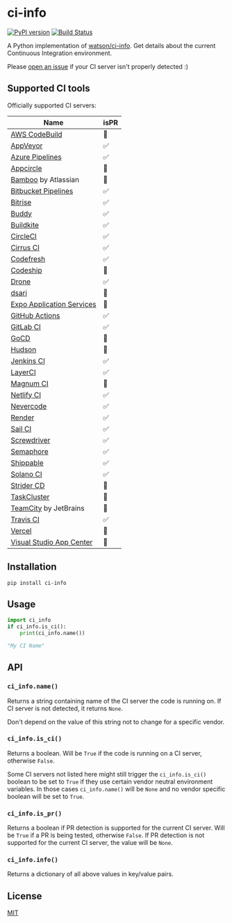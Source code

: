 # ci-info

[![PyPI version](https://badge.fury.io/py/ci-info.svg)](https://badge.fury.io/py/ci-info)
[![Build Status](https://travis-ci.org/mgxd/ci-info.svg?branch=master)](https://travis-ci.org/mgxd/ci-info)

A Python implementation of [watson/ci-info](https://github.com/watson/ci-info).
Get details about the current Continuous Integration environment.

Please [open an issue](https://github.com/mgxd/ci-info/issues/new)
if your CI server isn't properly detected :)


## Supported CI tools

Officially supported CI servers:

| Name                                                                            | isPR |
| ------------------------------------------------------------------------------- | ---- |
| [AWS CodeBuild](https://aws.amazon.com/codebuild/)                              | 🚫   |
| [AppVeyor](http://www.appveyor.com)                                             | ✅   |
| [Azure Pipelines](https://azure.microsoft.com/en-us/services/devops/pipelines/) | ✅   |
| [Appcircle](https://appcircle.io/)                                              | 🚫   |
| [Bamboo](https://www.atlassian.com/software/bamboo) by Atlassian                | 🚫   |
| [Bitbucket Pipelines](https://bitbucket.org/product/features/pipelines)         | ✅   |
| [Bitrise](https://www.bitrise.io/)                                              | ✅   |
| [Buddy](https://buddy.works/)                                                   | ✅   |
| [Buildkite](https://buildkite.com)                                              | ✅   |
| [CircleCI](http://circleci.com)                                                 | ✅   |
| [Cirrus CI](https://cirrus-ci.org)                                              | ✅   |
| [Codefresh](https://codefresh.io/)                                              | ✅   |
| [Codeship](https://codeship.com)                                                | 🚫   |
| [Drone](https://drone.io)                                                       | ✅   |
| [dsari](https://github.com/rfinnie/dsari)                                       | 🚫   |
| [Expo Application Services](https://expo.dev/eas)                               | 🚫   |
| [GitHub Actions](https://github.com/features/actions/)                          | ✅   |
| [GitLab CI](https://about.gitlab.com/gitlab-ci/)                                | ✅   |
| [GoCD](https://www.go.cd/)                                                      | 🚫   |
| [Hudson](http://hudson-ci.org)                                                  | 🚫   |
| [Jenkins CI](https://jenkins-ci.org)                                            | ✅   |
| [LayerCI](https://layerci.com/)                                                 | ✅   |
| [Magnum CI](https://magnum-ci.com)                                              | 🚫   |
| [Netlify CI](https://www.netlify.com/)                                          | ✅   |
| [Nevercode](http://nevercode.io/)                                               | ✅   |
| [Render](https://render.com/)                                                   | ✅   |
| [Sail CI](https://sail.ci/)                                                     | ✅   |
| [Screwdriver](https://screwdriver.cd/)                                          | ✅   |
| [Semaphore](https://semaphoreci.com)                                            | ✅   |
| [Shippable](https://www.shippable.com/)                                         | ✅   |
| [Solano CI](https://www.solanolabs.com/)                                        | ✅   |
| [Strider CD](https://strider-cd.github.io/)                                     | 🚫   |
| [TaskCluster](http://docs.taskcluster.net)                                      | 🚫   |
| [TeamCity](https://www.jetbrains.com/teamcity/) by JetBrains                    | 🚫   |
| [Travis CI](http://travis-ci.org)                                               | ✅   |
| [Vercel](https://vercel.com/)                                                   | 🚫   |
| [Visual Studio App Center](https://appcenter.ms/)                               | 🚫   |


## Installation

```
pip install ci-info
```

## Usage

```python
import ci_info
if ci_info.is_ci():
    print(ci_info.name())

"My CI Name"
```


## API

### `ci_info.name()`

Returns a string containing name of the CI server the code is running on.
If CI server is not detected, it returns `None`.

Don't depend on the value of this string not to change for a specific
vendor.

### `ci_info.is_ci()`

Returns a boolean. Will be `True` if the code is running on a CI server,
otherwise `False`.

Some CI servers not listed here might still trigger the `ci_info.is_ci()`
boolean to be set to `True` if they use certain vendor neutral
environment variables. In those cases `ci_info.name()` will be `None` and no
vendor specific boolean will be set to `True`.

### `ci_info.is_pr()`

Returns a boolean if PR detection is supported for the current CI server. Will
be `True` if a PR is being tested, otherwise `False`. If PR detection is
not supported for the current CI server, the value will be `None`.

### `ci_info.info()`

Returns a dictionary of all above values in key/value pairs.

## License

[MIT](LICENSE)
